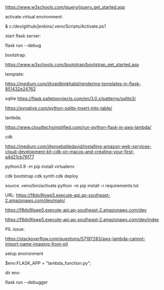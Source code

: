 https://www.w3schools.com/jquery/jquery_get_started.asp

activate virtual environment:

& c:/dev/github/jenkins/.venv/Scripts/Activate.ps1


start flask server:

flask run --debug

bootstrap:

https://www.w3schools.com/bootstrap/bootstrap_get_started.asp


template:

https://medium.com/@zaidbinkhalid/rendering-templates-in-flask-851432e24762


sqlite
https://flask.palletsprojects.com/en/3.0.x/patterns/sqlite3/


https://pynative.com/python-sqlite-insert-into-table/

lambda:

https://www.cloudtechsimplified.com/run-python-flask-in-aws-lambda/

cdk

https://medium.com/@proebstledavid/installing-amazon-web-services-cloud-development-kit-cdk-on-macos-and-creating-your-first-a4d21cb76f77


python3.9 -m pip install virtualenv

cdk bootstrap
cdk synth
cdk deploy

source .venv/bin/activate
python -m pip install -r requirements.txt


URL:
https://f8do9lswp5.execute-api.ap-southeast-2.amazonaws.com/dev/main/

https://f8do9lswp5.execute-api.ap-southeast-2.amazonaws.com/dev

https://f8do9lswp5.execute-api.ap-southeast-2.amazonaws.com/dev/index



PIL issue:

https://stackoverflow.com/questions/57197283/aws-lambda-cannot-import-name-imaging-from-pil


setup environment

$env:FLASK_APP = "lambda_function.py";

dir env:


flask run --debugger


